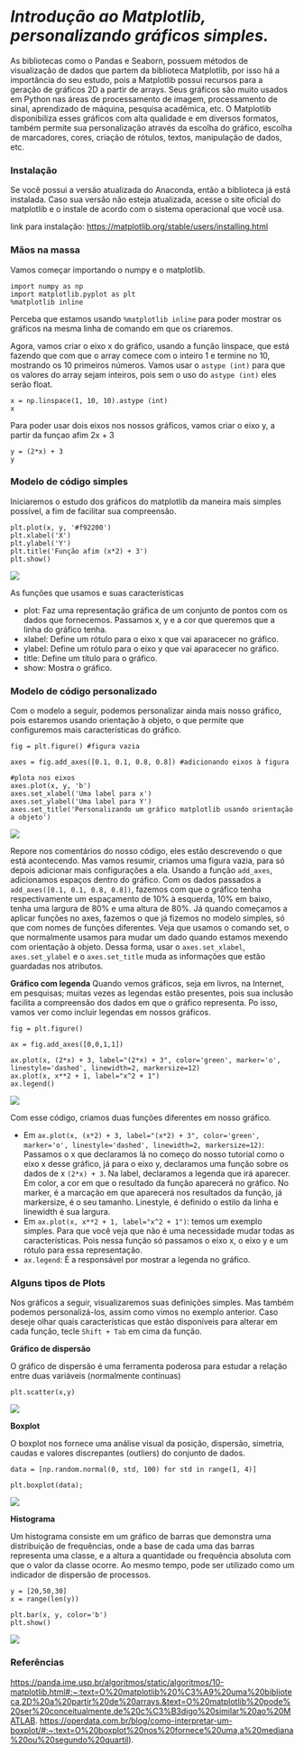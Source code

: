 # _Introdução ao Matplotlib, personalizando gráficos simples._

As bibliotecas como o Pandas e Seaborn, possuem métodos de visualização de dados que partem da biblioteca Matplotlib, por isso há a importância do seu estudo, pois a Matplotlib possui recursos para a geração de gráficos 2D a partir de arrays. Seus gráficos são muito usados em Python nas áreas de processamento de imagem, processamento de sinal, aprendizado de máquina, pesquisa acadêmica, etc. O Matplotlib disponibiliza esses gráficos com alta qualidade e em diversos formatos, também permite sua personalização através da escolha do gráfico, escolha de marcadores, cores, criação de rótulos, textos, manipulação de dados, etc.

### Instalação
Se você possui a versão atualizada do Anaconda, então a biblioteca já está instalada.
Caso sua versão não esteja atualizada, acesse o site oficial do matplotlib e o instale de acordo com o sistema operacional que você usa.

link para instalação: https://matplotlib.org/stable/users/installing.html

### Mãos na massa
Vamos começar importando o numpy e o matplotlib.
```
import numpy as np
import matplotlib.pyplot as plt
%matplotlib inline
```
Perceba que estamos usando ```%matplotlib inline``` para poder mostrar os gráficos na mesma linha de comando em que os criaremos.

Agora, vamos criar o eixo x do gráfico, usando a função linspace, que está fazendo que com que o array comece com o inteiro 1 e termine no 10, mostrando os 10 primeiros números. Vamos usar o `astype (int)` para que os valores do array sejam inteiros, pois sem o uso do `astype (int)` eles serão float.
```
x = np.linspace(1, 10, 10).astype (int)
x
```
Para poder usar dois eixos nos nossos gráficos, vamos criar o eixo y, a partir da funçao afim 2x + 3
```
y = (2*x) + 3
y
```
### Modelo de código simples
Iniciaremos o estudo dos gráficos do matplotlib da maneira mais simples possível, a fim de facilitar sua compreensão.
```
plt.plot(x, y, '#f92200')
plt.xlabel('X')
plt.ylabel('Y')
plt.title('Função afim (x*2) + 3')
plt.show()
```
![](img/fig1.png)

As funções que usamos e suas características
* plot: Faz uma representação gráfica de um conjunto de pontos com os dados que fornecemos. Passamos x, y e a cor que queremos que a linha do gráfico tenha.
* xlabel: Define um rótulo para o eixo x que vai aparacecer no gráfico.
* ylabel: Define um rótulo para o eixo y que vai aparacecer no gráfico.
* title: Define um título para o gráfico.
* show: Mostra o gráfico.

### Modelo de código personalizado
Com o modelo a seguir, podemos personalizar ainda mais nosso gráfico, pois estaremos usando orientação à objeto, o que permite que configuremos mais características do gráfico.
```
fig = plt.figure() #figura vazia

axes = fig.add_axes([0.1, 0.1, 0.8, 0.8]) #adicionando eixos à figura

#plota nos eixos
axes.plot(x, y, 'b')
axes.set_xlabel('Uma label para x')
axes.set_ylabel('Uma label para Y')
axes.set_title('Personalizando um gráfico matplotlib usando orientação a objeto')
```
![](img/fig2.png)

Repore nos comentários do nosso código, eles estão descrevendo o que está acontecendo. Mas vamos resumir, criamos uma figura vazia, para só depois adicionar mais configurações a ela. Usando a função `add_axes`, adicionamos espaços dentro do gráfico. Com os dados passados a `add_axes([0.1, 0.1, 0.8, 0.8])`, fazemos com que o gráfico tenha respectivamente um espaçamento de 10% à esquerda, 10% em baixo, tenha uma largura de 80% e uma altura de 80%. 
Já quando começamos a aplicar funções no axes, fazemos o que já fizemos no modelo simples, só que com nomes de funções diferentes. Veja que usamos o comando set, o que normalmente usamos para mudar um dado quando estamos mexendo com orientação à objeto. Dessa forma, usar o `axes.set_xlabel`, `axes.set_ylabel` e o `axes.set_title` muda as informações que estão guardadas nos atributos.

**Gráfico com legenda**
Quando vemos gráficos, seja em livros, na Internet, em pesquisas; muitas vezes as legendas estão presentes, pois sua inclusão facilita a compreensão dos dados em que o gráfico representa. Po isso, vamos ver como incluir legendas em nossos gráficos.
```
fig = plt.figure()

ax = fig.add_axes([0,0,1,1])

ax.plot(x, (2*x) + 3, label="(2*x) + 3", color='green', marker='o', linestyle='dashed', linewidth=2, markersize=12)
ax.plot(x, x**2 + 1, label="x^2 + 1")
ax.legend()
```

![](img/fig3.png)

Com esse código, criamos duas funções diferentes em nosso gráfico. 
* Em `ax.plot(x, (x*2) + 3, label="(x*2) + 3", color='green', marker='o', linestyle='dashed', linewidth=2, markersize=12)`:
  Passamos o x que declaramos lá no começo do nosso tutorial como o eixo x desse gráfico, já para o eixo y, declaramos uma função sobre os dados de x `(2*x) + 3`.
  Na label, declaramos a legenda que irá aparecer. Em color, a cor em que o resultado da função aparecerá no gráfico. No marker, é a marcação em que aparecerá nos   resultados da função, já markersize, é o seu tamanho. Linestyle, é definido o estilo da linha e linewidth é sua largura.
* Em `ax.plot(x, x**2 + 1, label="x^2 + 1")`: temos um exemplo simples. Para que você veja que não é uma necessidade mudar todas as características. Pois nessa     função só passamos o eixo x, o eixo y e um rótulo para essa representação.
* `ax.legend`: É a responsável por mostrar a legenda no gráfico.

### Alguns tipos de Plots

Nos gráficos a seguir, visualizaremos suas definições simples. Mas também podemos personalizá-los, assim como vimos no exemplo anterior. Caso deseje olhar quais características que estão disponíveis para alterar em cada função, tecle `Shift + Tab` em cima da função.

**Gráfico de dispersão**

O gráfico de dispersão é uma ferramenta poderosa para estudar a relação entre duas variáveis (normalmente contínuas)
```
plt.scatter(x,y)
```
![](img/scatter.png)

**Boxplot**

O boxplot nos fornece uma análise visual da posição, dispersão, simetria, caudas e valores discrepantes (outliers) do conjunto de dados.
```
data = [np.random.normal(0, std, 100) for std in range(1, 4)]

plt.boxplot(data);     
```
![](img/boxplot.png)

**Histograma**

Um histograma consiste em um gráfico de barras que demonstra uma distribuição de frequências, onde a base de cada uma das barras representa uma classe, e a altura a quantidade ou frequência absoluta com que o valor da classe ocorre. Ao mesmo tempo, pode ser utilizado como um indicador de dispersão de processos.
```
y = [20,50,30]
x = range(len(y))

plt.bar(x, y, color='b')
plt.show()
```
![](img/histograma.png)

### Referências
 
https://panda.ime.usp.br/algoritmos/static/algoritmos/10-matplotlib.html#:~:text=O%20matplotlib%20%C3%A9%20uma%20biblioteca,2D%20a%20partir%20de%20arrays.&text=O%20matplotlib%20pode%20ser%20conceitualmente,de%20c%C3%B3digo%20similar%20ao%20MATLAB.
https://operdata.com.br/blog/como-interpretar-um-boxplot/#:~:text=O%20boxplot%20nos%20fornece%20uma,a%20mediana%20ou%20segundo%20quartil).


